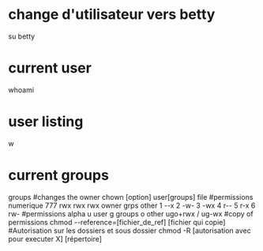 # change d'utilisateur vers betty
su betty
# current user
whoami
# user listing
w
# current groups
groups
#changes the owner
chown [option] user[groups] file
#permissions numerique
777 rwx   rwx    rwx
   owner  grps   other
   1 --x 2 -w- 3 -wx 4 r-- 5 r-x 6 rw-
#permissions alpha
u user g groups o other
ugo+rwx / ug-wx
#copy of permissions
chmod --reference=[fichier_de_ref] [fichier qui copie]
#Autorisation sur les dossiers et sous dossier
chmod -R [autorisation avec pour executer X] [répertoire]
